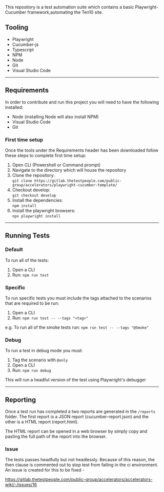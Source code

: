 

This repository is a test automation suite which contains a basic Playwright-Cucumber framework,automating the Ten10 site. 

## Tooling

- Playwright
- Cucumber-js
- Typescript
- NPM
- Node
- Git
- Visual Studio Code

---

## Requirements

In order to contribute and run this project you will need to have the following installed:

- Node (installing Node will also install NPM)
- Visual Studio Code
- Git

### First time setup

Once the tools under the Requirements header has been downloaded follow these steps to complete first time setup:

1. Open CLI (Powershell or Command prompt)
2. Navigate to the directory which will house the repository
3. Clone the repository:  
   `git clone https://gitlab.thetestpeople.com/public-group/accelerators/playwright-cucumber-template/`
4. Checkout develop:  
   `git checkout develop`
5. Install the dependencies:  
   `npm install`
6. Install the playwright browsers:  
   `npx playwright install`

---

## Running Tests

### Default

To run all of the tests:

1. Open a CLI
2. Run: `npm run test`

### Specific

To run specific tests you must include the tags attached to the scenarios that are required to be run:

1. Open a CLI
2. Run: `npm run test -- --tags "<tag>"`

e.g. To run all of the smoke tests run: `npm run test -- --tags "@Smoke"`

### Debug

To run a test in debug mode you must:

1. Tag the scenario with `@only`
2. Open a CLI
3. Run: `npm run debug`

This will run a headful version of the test using Playwright's debugger

---

## Reporting

Once a test run has completed a two reports are generated in the `/reports` folder. The first report is a JSON report (cucumber-report.json) and the other is a HTML report (report.html).

The HTML report can be opened in a web browser by simply copy and pasting the full path of the report into the browser.

### Issue 

The tests passes headfully but not headlessly. Because of this reason, the then clause is commented out to stop test from failing in the ci environment. An issue is created for this to be fixed -

https://gitlab.thetestpeople.com/public-group/accelerators/accelerators-wiki/-/issues/16

